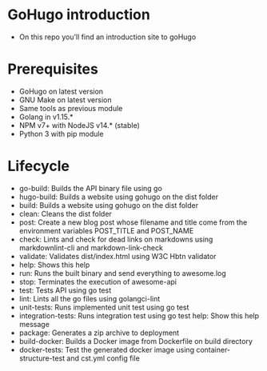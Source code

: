# GoHugo introduction

* On this repo you'll find an introduction site to goHugo

# Prerequisites

* GoHugo on latest version
* GNU Make on latest version
* Same tools as previous module
* Golang in v1.15.*
* NPM v7+ with NodeJS v14.* (stable)
* Python 3 with pip module

# Lifecycle

* go-build: Builds the API binary file using go
* hugo-build: Builds a website using gohugo on the dist folder
* build: Builds a website using gohugo on the dist folder
* clean: Cleans the dist folder
* post: Create a new blog post whose filename and title come from the environment variables POST_TITLE and POST_NAME
* check:   Lints and check for dead links on markdowns using markdownlint-cli and markdown-link-check
* validate:  Validates dist/index.html using W3C Hbtn validator
* help: Shows this help
* run: Runs the built binary and send everything to awesome.log 
* stop: Terminates the execution of awesome-api
* test: Tests API using go test
* lint: Lints all the go files using golangci-lint 
* unit-tests: Runs implemented unit test using go test
* integration-tests: Runs integration test using go test help: Show this help message
* package: Generates a zip archive to deployment 
* build-docker: Builds a Docker image from Dockerfile on build directory 
* docker-tests: Test the generated docker image using container-structure-test and cst.yml config file